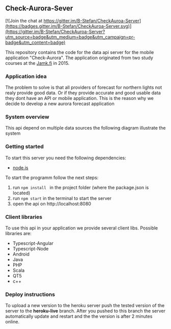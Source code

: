 ## Check-Aurora-Sever

[![Join the chat at https://gitter.im/B-Stefan/CheckAuroa-Server](https://badges.gitter.im/B-Stefan/CheckAuroa-Server.svg)](https://gitter.im/B-Stefan/CheckAuroa-Server?utm_source=badge&utm_medium=badge&utm_campaign=pr-badge&utm_content=badge)

This repository contains the code for the data api server for the mobile application "Check-Aurora". 
The application originated from two study courses at the [Jamk.fi](http://jamk.fi) in 2015.
 
### Application idea 
The problem to solve is that all providers of forecast for northern lights not realy provide good data. Or if they provide accurate and good usable data they dont have an API or mobile application. 
This is the reason why we decide to develop a new aurora forecast application 

### System overview 
This api depend on multiple data sources the following diagram illustrate the system 


### Getting started 

To start this server you need the following dependencies: 
 
 * [node.js](http://nodejs.org)

To start the programm follow the next steps: 

1. run ```npm install ``` in the project folder (where the package.json is located)
2. run  ``` npm start ```  in the terminal to start the server 
3. open the api on http://localhost:8080

### Client libraries
To use this api in your application we provide several client libs. 
Possible libraries are: 

* Typescript-Angular
* Typescript-Node 
* Android
* Java 
* PHP 
* Scala 
* QT5
* c++ 

### Deploy instructions
To upload a new version to the heroku server push the tested version of the server to the **heroku-live** branch. 
After you pushed to this branch the server automatically update and restart and the the version is after 2 minutes online. 



